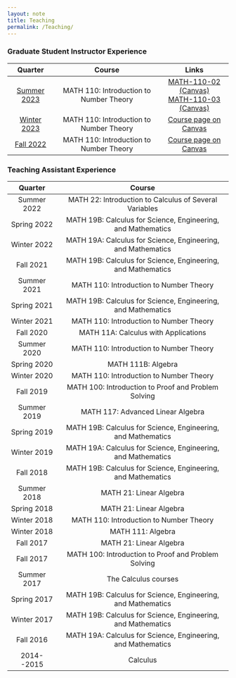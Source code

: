```yaml
---
layout: note
title: Teaching
permalink: /Teaching/
---
```


### Graduate Student Instructor Experience

| Quarter | Course | Links |
| :---: | :---: | :---: |
| [Summer 2023](/Teaching/Summer-2023) | <font size="3">MATH 110: Introduction to Number Theory</font> | [MATH-110-02 (Canvas)](https://canvas.ucsc.edu/courses/64157)<br> [MATH-110-03 (Canvas)](https://canvas.ucsc.edu/courses/64159) |
| [Winter 2023](/Teaching/Winter-2023) | <font size="3">MATH 110: Introduction to Number Theory</font> | [Course page on Canvas](https://canvas.ucsc.edu/courses/59497) |
| [Fall 2022](/Teaching/Fall-2022) | <font size="3">MATH 110: Introduction to Number Theory</font> | [Course page on Canvas](https://canvas.ucsc.edu/courses/57018) |

### Teaching Assistant Experience

| Quarter | Course |
| :---: | :---: |
| Summer 2022 | MATH 22: Introduction to Calculus of Several Variables | 
| Spring 2022 | MATH 19B: Calculus for Science, Engineering, and Mathematics | 
| Winter 2022 | MATH 19A: Calculus for Science, Engineering, and Mathematics | 
| Fall 2021 | MATH 19B: Calculus for Science, Engineering, and Mathematics | 
| Summer 2021 | MATH 110: Introduction to Number Theory | 
| Spring 2021 | MATH 19B: Calculus for Science, Engineering, and Mathematics | 
| Winter 2021 | MATH 110: Introduction to Number Theory | 
| Fall 2020 | MATH 11A: Calculus with Applications | 
| Summer 2020 | MATH 110: Introduction to Number Theory | 
| Spring 2020 | MATH 111B: Algebra | 
| Winter 2020 | MATH 110: Introduction to Number Theory | 
| Fall 2019 | MATH 100: Introduction to Proof and Problem Solving | 
| Summer 2019 | MATH 117: Advanced Linear Algebra | 
| Spring 2019 | MATH 19B: Calculus for Science, Engineering, and Mathematics | 
| Winter 2019 | MATH 19A: Calculus for Science, Engineering, and Mathematics | 
| Fall 2018 | MATH 19B: Calculus for Science, Engineering, and Mathematics | 
| Summer 2018 | MATH 21: Linear Algebra | 
| Spring 2018 | MATH 21: Linear Algebra | 
| Winter 2018 | MATH 110: Introduction to Number Theory | 
| Winter 2018 | MATH 111: Algebra | 
| Fall 2017 | MATH 21: Linear Algebra | 
| Fall 2017 | MATH 100: Introduction to Proof and Problem Solving | 
| Summer 2017 | The Calculus courses | 
| Spring 2017 | MATH 19B: Calculus for Science, Engineering, and Mathematics | 
| Winter 2017 | MATH 19B: Calculus for Science, Engineering, and Mathematics | 
| Fall 2016 | MATH 19A: Calculus for Science, Engineering, and Mathematics | 
| 2014--2015 | Calculus | 
